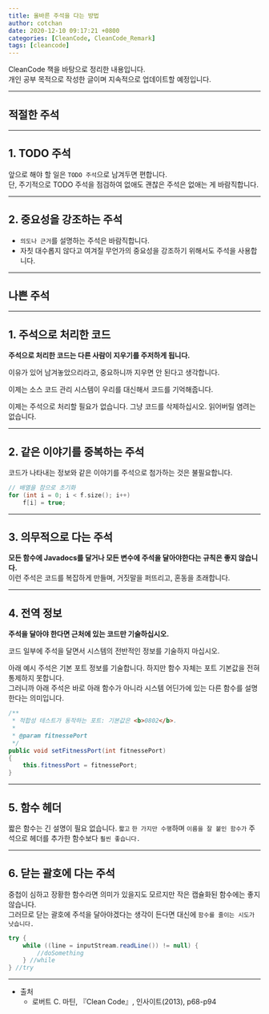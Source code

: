 ```yaml
---
title: 올바른 주석을 다는 방법
author: cotchan 
date: 2020-12-10 09:17:21 +0800
categories: [CleanCode, CleanCode_Remark] 
tags: [cleancode]
---
```


CleanCode 책을 바탕으로 정리한 내용입니다.        
개인 공부 목적으로 작성한 글이며 지속적으로 업데이트할 예정입니다.    

---

## 적절한 주석

---


## 1. TODO 주석

앞으로 해야 할 일은 `TODO 주석`으로 남겨두면 편합니다.    
단, 주기적으로 TODO 주석을 점검하여 없애도 괜찮은 주석은 없애는 게 바람직합니다.    

---

## 2. 중요성을 강조하는 주석

+ `의도나 근거`를 설명하는 주석은 바람직합니다.
+ 자칫 대수롭지 않다고 여겨질 무언가의 중요성을 강조하기 위해서도 주석을 사용합니다.

---

       
    
## 나쁜 주석

---

## 1. 주석으로 처리한 코드

**주석으로 처리한 코드는 다른 사람이 지우기를 주저하게 됩니다.**    

이유가 있어 남겨놓았으리라고, 중요하니까 지우면 안 된다고 생각합니다.     

이제는 소스 코드 관리 시스템이 우리를 대신해서 코드를 기억해줍니다.     

이제는 주석으로 처리할 필요가 없습니다. 그냥 코드를 삭제하십시오. 읽어버릴 염려는 없습니다.    


--- 

## 2. 같은 이야기를 중복하는 주석

코드가 나타내는 정보와 같은 이야기를 주석으로 첨가하는 것은 불필요합니다.   

```c++
// 배열을 참으로 초기화
for (int i = 0; i < f.size(); i++)
	f[i] = true;
```

---

## 3. 의무적으로 다는 주석

**모든 함수에 Javadocs를 달거나 모든 변수에 주석을 달아야한다는 규칙은 좋지 않습니다.**        
이런 주석은 코드를 복잡하게 만들며, 거짓말을 퍼뜨리고, 혼동을 초래합니다. 


---

## 4. 전역 정보

**주석을 달아야 한다면 근처에 있는 코드만 기술하십시오.**    

코드 일부에 주석을 달면서 시스템의 전반적인 정보를 기술하지 마십시오.    

아래 예시 주석은 기본 포트 정보를 기술합니다. 하지만 함수 자체는 포트 기본값을 전혀 통제하지 못합니다.    
그러니까 아래 주석은 바로 아래 함수가 아니라 시스템 어딘가에 있는 다른 함수를 설명한다는 의미입니다.    


```java
/**
 * 적합성 테스트가 동작하는 포트: 기본값은 <b>0802</b>.
 * 
 * @param fitnessePort
 */
public void setFitnessPort(int fitnessePort)
{
	this.fitnessPort = fitnessePort;
}
``` 

---

## 5. 함수 헤더

짧은 함수는 긴 설명이 필요 없습니다. `짧고` `한 가지만 수행`하며 `이름을 잘 붙인 함수가` 주석으로 헤더를 추가한 함수보다 `훨씬 좋습니다.`

---

## 6. 닫는 괄호에 다는 주석

중첩이 심하고 장황한 함수라면 의미가 있을지도 모르지만 작은 캡슐화된 함수에는 좋지않습니다.    
그러므로 닫는 괄호에 주석을 달아야겠다는 생각이 든다면 대신에 `함수를 줄이는 시도가 낫습니다.`

```java
try {
	while ((line = inputStream.readLine()) != null) {
		//doSomething
	} //while
} //try
```

---


+ 출처	
	+ 로버트 C. 마틴, 『Clean Code』, 인사이트(2013), p68-p94
